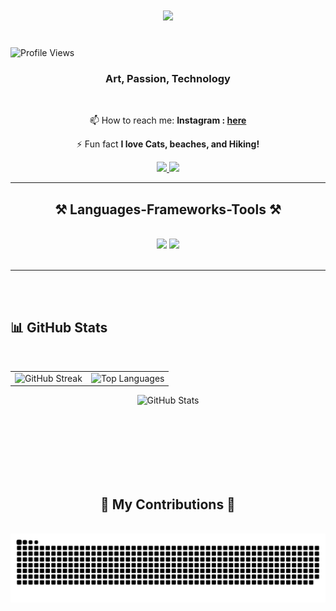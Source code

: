 

<h1 align="center">
    <img src="https://readme-typing-svg.herokuapp.com/?font=Righteous&size=35&center=true&vCenter=true&width=500&height=70&duration=4000&lines=Hi+There!+👋;+I'm+Melanie+Abalde!;" />
</h1>

  <!-- Profile Views -->
 
  <br>
  <img src="https://komarev.com/ghpvc/?username=Araanna&color=blue" alt="Profile Views" />
  
  <br/>

<h3 align="center"> Art, Passion, Technology </h3>

<br/>

<div align="center">
 


📫 How to reach me:  **Instagram : [here](https://www.instagram.com/_melkyway/)**

⚡ Fun fact **I love Cats, beaches, and Hiking!**


 </div>
 
<div align="center"> 
  <a href="mailto:melanieabalde0@gmail.com">
    <img src="https://img.shields.io/badge/Gmail-333333?style=for-the-badge&logo=gmail&logoColor=red" />
  </a>
  <a href="https://www.linkedin.com/in/melanie-ladrillo-abalde-7283b8299/" target="_blank">
    <img src="https://img.shields.io/badge/LinkedIn-0077B5?style=for-the-badge&logo=linkedin&logoColor=white" target="_blank" />
  </a>

</div>

 <hr/>
 
<h2 align="center">⚒️ Languages-Frameworks-Tools ⚒️</h2>
<br/>
<div align="center">
    <img src="https://skillicons.dev/icons?i=react,bootstrap,figma,tailwind,git,flutter,vue,docker,redis" />
    <img src="https://skillicons.dev/icons?i=mysql,sass,nodejs,python,javascript,typescript,express,supabase,mongodb,fastapi,django,nextjs,php,postgresql,laravel" /><br>
</div>

<br/>
<hr/>


  <br/><br/>


  <!-- GitHub Stats -->
  <h2>📊 GitHub Stats</h2>
  <br>
  <div align="center">
    <table style="border: none;">
      <tr>
        <td>
          <img src="https://github-readme-streak-stats.herokuapp.com?user=Araanna&theme=radical&hide_border=true" alt="GitHub Streak" />
        </td>
        <td>
          <img src="https://github-readme-stats.vercel.app/api/top-langs/?username=Araanna&layout=compact&theme=radical" alt="Top Languages" />
        </td>
      </tr>
    </table>
        <img src="https://github-readme-stats.vercel.app/api?username=Araanna&show_icons=true&theme=radical" alt="GitHub Stats" />
  
  </div>
  <br/>

  <br/><br/><br/>
  <br/><br/>

<div align="center">
  <h2>🐍 My Contributions 🐍</h2>
  <br>
  <img alt="snake eating my contributions" src="https://raw.githubusercontent.com/salesp07/salesp07/output/github-contribution-grid-snake.svg" />
  

</div>



